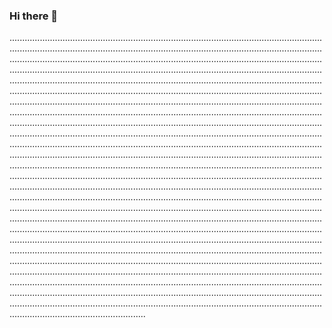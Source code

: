 ### Hi there 👋

..............................................................................................................................................................................................................................................................................................................................................................................................................................................................................................................................................................................................................................................................................................................................................................................................................................................................................................................................................................................................................................................................................................................................................................................................................................................................................................................................................................................................................................................................................................................................................................................................................................................................................................................................................................................................................................................................................................................................................................................................................................................................................................................................................................................................................................................................................................................................................................................................................................................................................................................................................................................................................................................................................................................................................................................................................................................................................................................................................................................................................................................................................................................................................................................................................................................................................................................................................................................................................